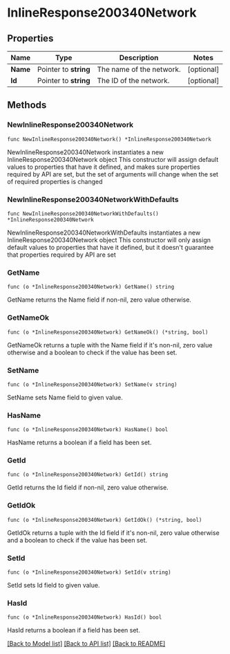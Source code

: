 # InlineResponse200340Network

## Properties

Name | Type | Description | Notes
------------ | ------------- | ------------- | -------------
**Name** | Pointer to **string** | The name of the network. | [optional] 
**Id** | Pointer to **string** | The ID of the network. | [optional] 

## Methods

### NewInlineResponse200340Network

`func NewInlineResponse200340Network() *InlineResponse200340Network`

NewInlineResponse200340Network instantiates a new InlineResponse200340Network object
This constructor will assign default values to properties that have it defined,
and makes sure properties required by API are set, but the set of arguments
will change when the set of required properties is changed

### NewInlineResponse200340NetworkWithDefaults

`func NewInlineResponse200340NetworkWithDefaults() *InlineResponse200340Network`

NewInlineResponse200340NetworkWithDefaults instantiates a new InlineResponse200340Network object
This constructor will only assign default values to properties that have it defined,
but it doesn't guarantee that properties required by API are set

### GetName

`func (o *InlineResponse200340Network) GetName() string`

GetName returns the Name field if non-nil, zero value otherwise.

### GetNameOk

`func (o *InlineResponse200340Network) GetNameOk() (*string, bool)`

GetNameOk returns a tuple with the Name field if it's non-nil, zero value otherwise
and a boolean to check if the value has been set.

### SetName

`func (o *InlineResponse200340Network) SetName(v string)`

SetName sets Name field to given value.

### HasName

`func (o *InlineResponse200340Network) HasName() bool`

HasName returns a boolean if a field has been set.

### GetId

`func (o *InlineResponse200340Network) GetId() string`

GetId returns the Id field if non-nil, zero value otherwise.

### GetIdOk

`func (o *InlineResponse200340Network) GetIdOk() (*string, bool)`

GetIdOk returns a tuple with the Id field if it's non-nil, zero value otherwise
and a boolean to check if the value has been set.

### SetId

`func (o *InlineResponse200340Network) SetId(v string)`

SetId sets Id field to given value.

### HasId

`func (o *InlineResponse200340Network) HasId() bool`

HasId returns a boolean if a field has been set.


[[Back to Model list]](../README.md#documentation-for-models) [[Back to API list]](../README.md#documentation-for-api-endpoints) [[Back to README]](../README.md)


